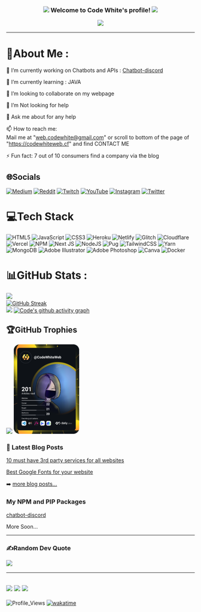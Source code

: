 <h3 align="center">
  <img src="https://camo.githubusercontent.com/5bbf8ca61ef5f92684489ace45ad6f45984fff87a621040c62b1fe31e3005ff9/687474703a2f2f692e696d6775722e636f6d2f436a34724d72532e676966" width="30">
  Welcome to Code White's profile!
  <img src="https://media.giphy.com/media/hvRJCLFzcasrR4ia7z/giphy.gif" width="28">
</h3>
<p align="center">
  <a href="https://github.com/CodeWhiteWeb/CodeWhiteWeb"><img src="https://readme-typing-svg.herokuapp.com?color=%2336BCF7&center=true&vCenter=true&lines=Hi+%2C+welcome+to+my+Github+page;I+am+CodeWhiteWeb;I+am+a+High+school+student;Web+Dev;Game+Dev;Bot+Dev;Crypto+Lover+%3C3"></a>
</p>

---
  

  # 💫About Me :
  
  🔭 I’m currently working on Chatbots and APIs : [Chatbot-discord](https://github.com/CodeWhiteWeb/Chatbot-discord-js)
  
  🌱 I’m currently learning : JAVA

  👯 I’m looking to collaborate on my webpage

  🤔 I’m Not looking for help

  💬 Ask me about for any help

  📫 How to reach me:  
  Mail me at "web.codewhite@gmail.com" or 
  scroll to bottom of the page of "https://codewhiteweb.cf" and find CONTACT ME

  ⚡ Fun fact: 7 out of 10 consumers find a company via the blog

## 🌐Socials
        
  [![Medium](https://img.shields.io/badge/Medium-12100E?style=for-the-badge&logo=medium&logoColor=white)](https://medium.com/@CodeWhiteWeb) [![Reddit](https://img.shields.io/badge/Reddit-%23FF4500.svg?style=for-the-badge&logo=Reddit&logoColor=white)](https://reddit.com/user/CodeWhiteWeb) [![Twitch](https://img.shields.io/badge/Twitch-%239146FF.svg?style=for-the-badge&logo=Twitch&logoColor=white)](https://twitch.tv/code_white_web) [![YouTube](https://img.shields.io/badge/YouTube-%23FF0000.svg?style=for-the-badge&logo=YouTube&logoColor=white)](https://youtube.com/c/CodeWhiteWeb) [![Instagram](https://img.shields.io/badge/Instagram-E4405F?style=for-the-badge&logo=instagram&logoColor=white)](https://www.instagram.com/codewhiteweb) [![Twitter](https://img.shields.io/badge/Twitter-1DA1F2?style=for-the-badge&logo=twitter&logoColor=white)](https://twitter.com/CodeWhiteWeb1)


  # 💻Tech Stack
        
  ![HTML5](https://img.shields.io/badge/html5-%23E34F26.svg?style=for-the-badge&logo=html5&logoColor=white) ![JavaScript](https://img.shields.io/badge/javascript-%23323330.svg?style=for-the-badge&logo=javascript&logoColor=%23F7DF1E) ![CSS3](https://img.shields.io/badge/css3-%231572B6.svg?style=for-the-badge&logo=css3&logoColor=white) ![Heroku](https://img.shields.io/badge/heroku-%23430098.svg?style=for-the-badge&logo=heroku&logoColor=white) ![Netlify](https://img.shields.io/badge/netlify-%23000000.svg?style=for-the-badge&logo=netlify&logoColor=#00C7B7) ![Glitch](https://img.shields.io/badge/glitch-%233333FF.svg?style=for-the-badge&logo=glitch&logoColor=white) ![Cloudflare](https://img.shields.io/badge/Cloudflare-F38020?style=for-the-badge&logo=Cloudflare&logoColor=white) ![Vercel](https://img.shields.io/badge/vercel-%23000000.svg?style=for-the-badge&logo=vercel&logoColor=white) ![NPM](https://img.shields.io/badge/NPM-%23000000.svg?style=for-the-badge&logo=npm&logoColor=white) ![Next JS](https://img.shields.io/badge/Next-black?style=for-the-badge&logo=next.js&logoColor=white) ![NodeJS](https://img.shields.io/badge/node.js-6DA55F?style=for-the-badge&logo=node.js&logoColor=white) ![Pug](https://img.shields.io/badge/Pug-FFF?style=for-the-badge&logo=pug&logoColor=A86454) ![TailwindCSS](https://img.shields.io/badge/tailwindcss-%2338B2AC.svg?style=for-the-badge&logo=tailwind-css&logoColor=white) ![Yarn](https://img.shields.io/badge/yarn-%232C8EBB.svg?style=for-the-badge&logo=yarn&logoColor=white) ![MongoDB](https://img.shields.io/badge/MongoDB-%234ea94b.svg?style=for-the-badge&logo=mongodb&logoColor=white) ![Adobe Illustrator](https://img.shields.io/badge/adobeillustrator-%23FF9A00.svg?style=for-the-badge&logo=adobeillustrator&logoColor=white) ![Adobe Photoshop](https://img.shields.io/badge/adobephotoshop-%2331A8FF.svg?style=for-the-badge&logo=adobephotoshop&logoColor=white) ![Canva](https://img.shields.io/badge/Canva-%2300C4CC.svg?style=for-the-badge&logo=Canva&logoColor=white) ![Docker](https://img.shields.io/badge/docker-%230db7ed.svg?style=for-the-badge&logo=docker&logoColor=white)


  # 📊GitHub Stats :
        
  ![](https://github-readme-stats.vercel.app/api?username=CodeWhiteWeb&theme=radical&show_icons=true&hide_border=true&count_private=true&include_all_commits=true)<br/>
[![GitHub Streak](https://github-readme-streak-stats.herokuapp.com?user=CodeWhiteWeb&theme=github-dark&hide_border=true&date_format=M%20j%5B%2C%20Y%5D&ring=00DD8D&fire=DD2727&stroke=DDDDDD&sideNums=DDDDDD)](https://github.com/CodeWhiteWeb?tab=repositories)<br/>
  ![](https://github-readme-stats.vercel.app/api/top-langs/?username=CodeWhiteWeb&theme=radical&show_icons=true&hide_border=true&count_private=true&include_all_commits=true)
  [![Code's github activity graph](https://activity-graph.herokuapp.com/graph?username=CodeWhiteWeb&theme=dracula)](https://skyline.github.com/CodeWhiteWeb)



  ## 🏆GitHub Trophies
        
  ![](https://github-profile-trophy.vercel.app/?username=CodeWhiteWeb&theme=discord&no-frame=false&no-bg=false&margin-w=4) <a href="https://app.daily.dev/CodeWhiteWeb"><img src="https://github.com/CodeWhiteWeb/CodeWhiteWeb/blob/main/devcard.svg" width="175" alt="CodeWhiteWebs's Dev Card"/></a>
  ### 📕 Latest Blog Posts

  <!-- BLOG-POST-LIST:START -->
  [10 must have 3rd party services for all websites](https://dev.to/codewhiteweb/10-must-have-3rd-party-services-for-all-websites-584m)
  
  [Best Google Fonts for your website](https://dev.to/codewhiteweb/best-google-fonts-for-your-website-3e5k)
  <!-- BLOG-POST-LIST:END -->
  ➡️ [more blog posts...](https://dev.to/codewhiteweb)

  ### My NPM and PIP Packages
  
  [chatbot-discord](https://www.npmjs.com/package/chatbot-discord)
  
  More Soon...
  
  ---
  
  ### ✍️Random Dev Quote
        
  ![](https://quotes-github-readme.vercel.app/api?type=horizontal&theme=merko)

  ---
  ![](https://forthebadge.com/images/badges/powered-by-black-magic.svg)
  ![](http://ForTheBadge.com/images/badges/built-by-developers.svg)
  ![](https://forthebadge.com/images/badges/uses-brains.svg)
  ---
  ![Profile_Views](https://komarev.com/ghpvc/?username=CodeWhiteWeb&style=for-the-badge&label=Visitors+Count&color=brightgreen)
  [![wakatime](https://wakatime.com/badge/user/1d2fda96-c074-4c84-a0d5-31efb131faec.svg/?style=for-the-badge)](https://wakatime.com/@1d2fda96-c074-4c84-a0d5-31efb131faec)

